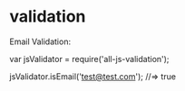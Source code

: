 # validation

Email Validation:

var jsValidator = require('all-js-validation');

jsValidator.isEmail('test@test.com'); //=> true